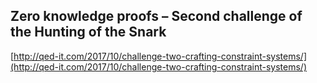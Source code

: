 ## Zero knowledge proofs – Second challenge of the Hunting of the Snark
  
  [http://qed-it.com/2017/10/challenge-two-crafting-constraint-systems/](http://qed-it.com/2017/10/challenge-two-crafting-constraint-systems/)